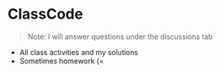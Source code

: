 # ClassCode
> Note: I will answer questions under the discussions tab

- All class activities and my solutions
- Sometimes homework (=
